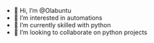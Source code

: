 - 👋 Hi, I’m @Olabuntu
- 👀 I’m interested in automations
- 🌱 I’m currently skilled with python
- 💞️ I’m looking to collaborate on python projects

